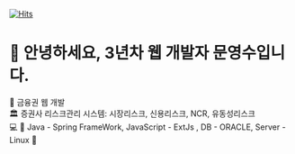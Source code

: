 [![Hits](https://hits.seeyoufarm.com/api/count/incr/badge.svg?url=https%3A%2F%2Fgithub.com%2Fyoungsoomoon%2F&count_bg=%2379C83D&title_bg=%23555555&icon=&icon_color=%23E7E7E7&title=hits&edge_flat=false)](https://hits.seeyoufarm.com)               
# 👋 안녕하세요, 3년차 웹 개발자 문영수입니다.

  🏢 금융권 웹 개발 <br>
  🏛️ 증권사 리스크관리 시스템: 시장리스크, 신용리스크, NCR, 유동성리스크 <br>
  :computer: 💙 Java - Spring FrameWork, JavaScript - ExtJs , DB - ORACLE, Server - Linux 💙
